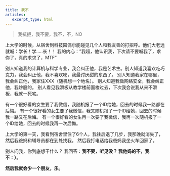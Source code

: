 ```yaml
---
title: 我不
articles:
   excerpt_type: html
---
```


> 我抗拒，我不要，我不，不，NO

<!--more-->
上大学的时候，从宿舍到科技园偶尔能碰见几个人和我友善的打招呼。他们大老远就喊：学长！学…..长！！
我的内心：”我超，他认识我，下次请不要喊我了，求你了，真的求求了，MTF”

别人知道我的计算机与科学专业，我会纠正他，我是艺术生。别人知道我喜欢吃巧克力，我会纠正他，我不喜欢吃，我最讨厌甜的东西了。
别人知道我家在哪里，我会纠正他，我家住XXX（随机想一个地名）。
别人知道我做网络安全，我会纠正他，我炒股的。
别人看见我滑板从教学楼前面梭过去，下次我会说我从来不滑板，我就一死宅。


有一个很好看的女生要了我微信，我随机报了一个ID给她，回去的时候我一路都在后悔。
有一个很好看的女生要了我微信，我又随机报了一个ID给她，回去的时候我一路又在后悔。
有一个很好看的女生再一次要了我微信，我再一次随机报了一个ID给她，回去的时候我再一次后悔。

上大学的第一天，我看到宿舍里住了6个人，我往后退了几步，我那晚就消失了，然后我爸妈和辅导员都在到处找我。
然后我打电话给我爸妈我坐火车回家了。

别人问我，你到底想干什么？
我回答：**我不要，听见没？ 我他妈的不，我不：）**。

**然后我就会少一个朋友，乐。**
